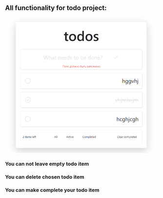 ## All functionality for todo project:
<img src=./readme_assets/TodoInAction.png/>

### You can not leave empty todo item

### You can delete chosen todo item

### You can make complete your todo item 
